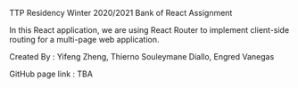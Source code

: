 TTP Residency Winter 2020/2021 Bank of React Assignment

In this React application, we are using React Router to implement client-side routing for a multi-page web application.

Created By : Yifeng Zheng, Thierno Souleymane Diallo, Engred Vanegas

GitHub page link : TBA

